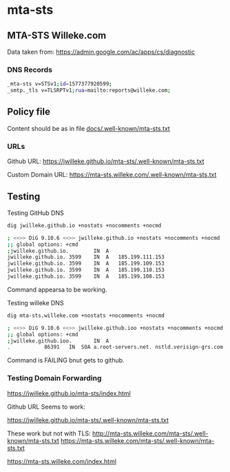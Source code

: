 # mta-sts

## MTA-STS Willeke.com

Data taken from: <https://admin.google.com/ac/apps/cs/diagnostic>

### DNS Records

```bash
_mta-sts v=STSv1;id=1577377920599;
_smtp._tls v=TLSRPTv1;rua=mailto:reports@willeke.com;
```

## Policy file

Content should be as in file [docs/.well-known/mta-sts.txt](docs/.well-known/mta-sts.txt)

### URLs

Github URL:
<https://jwilleke.github.io/mta-sts/.well-known/mta-sts.txt>

Custom Domain URL:
<https://mta-sts.willeke.com/.well-known/mta-sts.txt>

## Testing

Testing GitHub DNS

```bash
dig jwilleke.github.io +nostats +nocomments +nocmd

; <<>> DiG 9.10.6 <<>> jwilleke.github.io +nostats +nocomments +nocmd
;; global options: +cmd
;jwilleke.github.io.		IN	A
jwilleke.github.io.	3599	IN	A	185.199.111.153
jwilleke.github.io.	3599	IN	A	185.199.109.153
jwilleke.github.io.	3599	IN	A	185.199.110.153
jwilleke.github.io.	3599	IN	A	185.199.108.153
```
Command appearsa to be working.

Testing willeke DNS

```bash
dig mta-sts.willeke.com +nostats +nocomments +nocmd

; <<>> DiG 9.10.6 <<>> jwilleke.github.ioo +nostats +nocomments +nocmd
;; global options: +cmd
;jwilleke.github.ioo.		IN	A
.			86391	IN	SOA	a.root-servers.net. nstld.verisign-grs.com. 2019122901 1800 900 604800 86400
```

Command is FAILING bnut gets to github.

### Testing Domain Forwarding

<https://jwilleke.github.io/mta-sts/index.html>

Github URL Seems to work:

<https://jwilleke.github.io/mta-sts/.well-known/mta-sts.txt>

These work but not with TLS:
<http://mta-sts.willeke.com/mta-sts/.well-known/mta-sts.txt>
<https://mta-sts.willeke.com/mta-sts/.well-known/mta-sts.txt>

<https://mta-sts.willeke.com/index.html>
